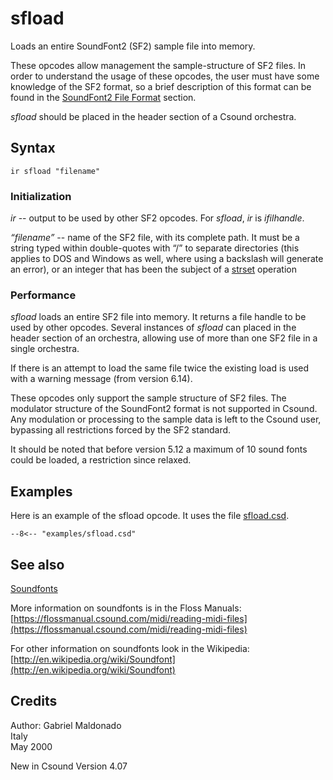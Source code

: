 <!--
id:sfload
category:Signal Generators:Sample Playback
-->
# sfload
Loads an entire SoundFont2 (SF2) sample file into memory.

These opcodes allow management the sample-structure of SF2 files. In order to understand the usage of these opcodes, the user must have some knowledge of the SF2 format, so a brief description of this format can be found in the [SoundFont2 File Format](../../siggen/sample) section.

_sfload_ should be placed in the header section of a Csound orchestra.

## Syntax
``` csound-orc
ir sfload "filename"
```

### Initialization

_ir_ -- output to be used by other SF2 opcodes. For _sfload_, _ir_ is _ifilhandle_.

_&#8220;filename&#8221;_ -- name of the SF2 file, with its complete path. It must be a string typed within double-quotes with &#8220;/&#8221; to separate directories (this applies to DOS and Windows as well, where using a backslash will generate an error), or an integer that has been the subject of a [strset](../../opcodes/strset) operation

### Performance

_sfload_ loads an entire SF2 file into memory. It returns a file handle to be used by other opcodes. Several instances of _sfload_ can placed in the header section of an orchestra, allowing use of more than one SF2 file in a single orchestra.

If there is an attempt to load the same file twice the existing load is used with a warning message (from version 6.14).

These opcodes only support the sample structure of SF2 files. The modulator structure of the SoundFont2 format is not supported in Csound. Any modulation or processing to the sample data is left to the Csound user, bypassing all restrictions forced by the SF2 standard.

It should be noted that before version 5.12 a maximum of 10 sound fonts could be loaded, a restriction since relaxed.

## Examples

Here is an example of the sfload opcode. It uses the file [sfload.csd](../../examples/sfload.csd).

``` csound-csd title="Example of the sfload opcode." linenums="1"
--8<-- "examples/sfload.csd"
```

## See also

[Soundfonts](../../siggen/sample)

More information on soundfonts is in the Floss Manuals: [https://flossmanual.csound.com/midi/reading-midi-files](https://flossmanual.csound.com/midi/reading-midi-files)

For other information on soundfonts look in the Wikipedia: [http://en.wikipedia.org/wiki/Soundfont](http://en.wikipedia.org/wiki/Soundfont)

## Credits

Author: Gabriel Maldonado<br>
Italy<br>
May 2000<br>

New in Csound Version 4.07
